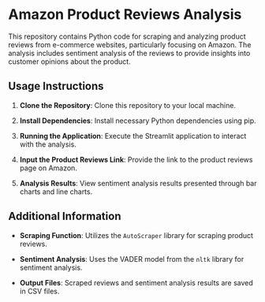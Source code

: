 # Amazon Product Reviews Analysis

This repository contains Python code for scraping and analyzing product reviews from e-commerce websites, particularly focusing on Amazon. The analysis includes sentiment analysis of the reviews to provide insights into customer opinions about the product.

## Usage Instructions

1. **Clone the Repository**: Clone this repository to your local machine.

2. **Install Dependencies**: Install necessary Python dependencies using pip.

3. **Running the Application**: Execute the Streamlit application to interact with the analysis.

4. **Input the Product Reviews Link**: Provide the link to the product reviews page on Amazon.

5. **Analysis Results**: View sentiment analysis results presented through bar charts and line charts.

## Additional Information

- **Scraping Function**: Utilizes the `AutoScraper` library for scraping product reviews.

- **Sentiment Analysis**: Uses the VADER model from the `nltk` library for sentiment analysis.

- **Output Files**: Scraped reviews and sentiment analysis results are saved in CSV files.



